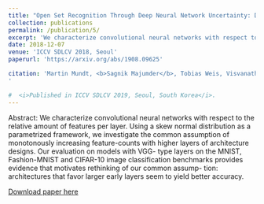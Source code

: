 ```yaml
---
title: "Open Set Recognition Through Deep Neural Network Uncertainty: Does Out-of-Distribution Detection Require Generative Classifiers?"
collection: publications
permalink: /publication/5/
excerpt: 'We characterize convolutional neural networks with respect to the relative amount of features per layer. Using a skew normal distribution as a parametrized framework, we investigate the common assumption of monotonously increasing feature-counts with higher layers of architecture designs. Our evaluation on models with VGG-type layers on the MNIST, Fashion-MNIST and CIFAR-10 image classification benchmarks provides evidence that motivates rethinking of our common assumption: architectures that favor larger early layers seem to yield better accuracy.'
date: 2018-12-07
venue: 'ICCV SDLCV 2018, Seoul'
paperurl: 'https://arxiv.org/abs/1908.09625'

citation: 'Martin Mundt, <b>Sagnik Majumder</b>, Tobias Weis, Visvanathan Ramesh, &quot;Rethinking Layer-wise Feature Amounts in Convolutional Neural Network Architectures&quot; In: International Conference on Neural Information Processing Systems (NeurIPS) 2018, Critiquing and Correcting Trends in Machine Learning (CRACT) Workshop.
'

#  <i>Published in ICCV SDLCV 2019, Seoul, South Korea</i>.
---
```

Abstract: We characterize convolutional neural networks with respect to the relative amount
of features per layer. Using a skew normal distribution as a parametrized framework,
we investigate the common assumption of monotonously increasing feature-counts
with higher layers of architecture designs. Our evaluation on models with VGG-
type layers on the MNIST, Fashion-MNIST and CIFAR-10 image classification
benchmarks provides evidence that motivates rethinking of our common assump-
tion: architectures that favor larger early layers seem to yield better accuracy.

[Download paper here](https://arxiv.org/pdf/1908.09625.pdf)


<!-- ---
title: "Open Set Recognition Through Deep Neural Network Uncertainty: Does Out-of-Distribution Detection Require Generative Classifiers?"
collection: publications
permalink: /publication/5/
excerpt: 'We present an analysis of predictive uncertainty based out-of-distribution detection for different approaches to estimate various models' epistemic uncertainty and contrast it with extreme value theory based open set recognition. While the former alone does not seem to be enough to overcome this challenge, we demonstrate that uncertainty goes hand in hand with the latter method. This seems to be particularly reflected in a generative model approach, where we show that posterior based open set recognition outperforms discriminative models and predictive uncertainty based outlier rejection, raising the question of whether classifiers need to be generative in order to know what they have not seen.'
date: 2019-08-26
venue: 'ICCV SDLCV 2018, Seoul'
paperurl: 'https://arxiv.org/abs/1908.09625'

citation: 'Martin Mundt, Iuliia Pliushch, <b>Sagnik Majumder</b>, Visvanathan Ramesh, &quot;Open Set Recognition Through Deep Neural Network Uncertainty: Does Out-of-Distribution Detection Require Generative Classifiers?&quot; In: International Conference on Computer Vision (ICCV) 2019, Stastical Deep Learning for Computer Vision (SDLCV) Workshop.'

#  <i>Published in ICCV SDLCV 2019, Seoul, South Korea</i>.
---
Abstract: We present an analysis of predictive uncertainty based out-of-distribution detection for different approaches to estimate various models' epistemic uncertainty and contrast it with extreme value theory based open set recognition. While the former alone does not seem to be enough to overcome this challenge, we demonstrate that uncertainty goes hand in hand with the latter method. This seems to be particularly reflected in a generative model approach, where we show that posterior based open set recognition outperforms discriminative models and predictive uncertainty based outlier rejection, raising the question of whether classifiers need to be generative in order to know what they have not seen.

[Download paper here](https://arxiv.org/pdf/1908.09625.pdf) -->